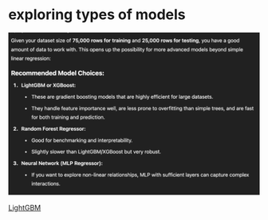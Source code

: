 # exploring types of models

![image.png](exploring%20types%20of%20models%201f50ad20e1d380ea8ecfc68b689796c4/image.png)

[LightGBM](exploring%20types%20of%20models%201f50ad20e1d380ea8ecfc68b689796c4/LightGBM%201f50ad20e1d3802fa145f3961772608f.md)